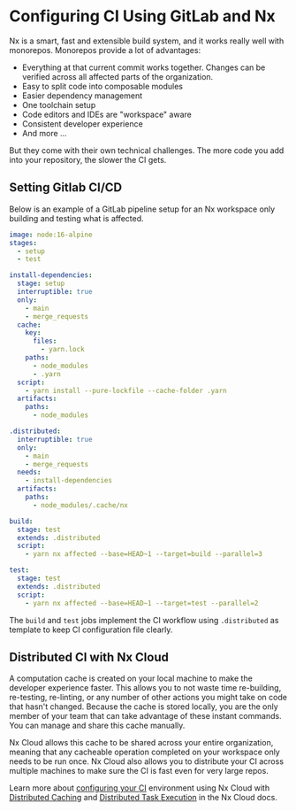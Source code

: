 # Configuring CI Using GitLab and Nx

Nx is a smart, fast and extensible build system, and it works really well with monorepos. Monorepos provide a lot of advantages:

- Everything at that current commit works together. Changes can be verified across all affected parts of the organization.
- Easy to split code into composable modules
- Easier dependency management
- One toolchain setup
- Code editors and IDEs are "workspace" aware
- Consistent developer experience
- And more ...

But they come with their own technical challenges. The more code you add into your repository, the slower the CI gets.

## Setting Gitlab CI/CD

Below is an example of a GitLab pipeline setup for an Nx workspace only building and testing what is affected.

```yaml
image: node:16-alpine
stages:
  - setup
  - test

install-dependencies:
  stage: setup
  interruptible: true
  only:
    - main
    - merge_requests
  cache:
    key:
      files:
        - yarn.lock
    paths:
      - node_modules
      - .yarn
  script:
    - yarn install --pure-lockfile --cache-folder .yarn
  artifacts:
    paths:
      - node_modules

.distributed:
  interruptible: true
  only:
    - main
    - merge_requests
  needs:
    - install-dependencies
  artifacts:
    paths:
      - node_modules/.cache/nx

build:
  stage: test
  extends: .distributed
  script:
    - yarn nx affected --base=HEAD~1 --target=build --parallel=3

test:
  stage: test
  extends: .distributed
  script:
    - yarn nx affected --base=HEAD~1 --target=test --parallel=2
```

The `build` and `test` jobs implement the CI workflow using `.distributed` as template to keep
CI configuration file clearly.

## Distributed CI with Nx Cloud

A computation cache is created on your local machine to make the developer experience faster. This allows you to not waste time re-building, re-testing, re-linting, or any number of other actions you might take on code that hasn't changed. Because the cache is stored locally, you are the only member of your team that can take advantage of these instant commands. You can manage and share this cache manually.

Nx Cloud allows this cache to be shared across your entire organization, meaning that any cacheable operation completed on your workspace only needs to be run once. Nx Cloud also allows you to distribute your CI across multiple machines to make sure the CI is fast even for very large repos.

Learn more about [configuring your CI](https://nx.app/docs/configuring-ci) environment using Nx Cloud with [Distributed Caching](https://nx.app/docs/distributed-caching) and [Distributed Task Execution](https://nx.app/docs/distributed-execution) in the Nx Cloud docs.
